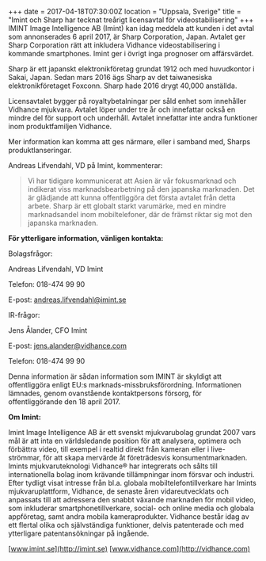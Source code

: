 +++
date = 2017-04-18T07:30:00Z
location = "Uppsala, Sverige"
title = "Imint och Sharp har tecknat treårigt licensavtal för videostabilisering"
+++
IMINT Image Intelligence AB (Imint) kan idag meddela att kunden i det avtal som annonserades 6 april 2017, är Sharp Corporation, Japan. Avtalet ger Sharp Corporation rätt att inkludera Vidhance videostabilisering i kommande smartphones. Imint ger i övrigt inga prognoser om affärsvärdet.<!--more-->

Sharp är ett japanskt elektronikföretag grundat 1912 och med huvudkontor i Sakai, Japan. Sedan mars 2016 ägs Sharp av det taiwanesiska elektronikföretaget Foxconn. Sharp hade 2016 drygt 40,000 anställda.

Licensavtalet bygger på royaltybetalningar per såld enhet som innehåller Vidhance mjukvara. Avtalet löper under tre år och innefattar också en mindre del för support och underhåll. Avtalet innefattar inte andra funktioner inom produktfamiljen Vidhance.

Mer information kan komma att ges närmare, eller i samband med, Sharps produktlanseringar.

Andreas Lifvendahl, VD på Imint, kommenterar:

>Vi har tidigare kommunicerat att Asien är vår fokusmarknad och indikerat viss marknadsbearbetning på den japanska marknaden. Det är glädjande att kunna offentliggöra det första avtalet från detta arbete. Sharp är ett globalt starkt varumärke, med en mindre marknadsandel inom mobiltelefoner, där de främst riktar sig mot den japanska marknaden.

**För ytterligare information, vänligen kontakta:**

Bolagsfrågor:

Andreas Lifvendahl, VD Imint                                              

Telefon: 018-474 99 90                                          

E-post: andreas.lifvendahl@imint.se

IR-frågor:

Jens Ålander, CFO Imint

E-post: jens.alander@vidhance.com

Telefon: 018-474 99 90                                          

Denna information är sådan information som IMINT är skyldigt att offentliggöra enligt EU:s marknads-missbruksförordning. Informationen lämnades, genom ovanstående kontaktpersons försorg, för offentliggörande den 18 april 2017.

**Om Imint:**

Imint Image Intelligence AB är ett svenskt mjukvarubolag grundat 2007 vars mål är att inta en världsledande position för att analysera, optimera och förbättra video, till exempel i realtid direkt från kameran eller i live-strömmar, för att skapa mervärde åt företrädesvis konsumentmarknaden. Imints mjukvaruteknologi Vidhance® har integrerats och sålts till internationella bolag inom krävande tillämpningar inom försvar och industri. Efter tydligt visat intresse från bl.a. globala mobiltelefontillverkare har Imints mjukvaruplattform, Vidhance, de senaste åren vidareutvecklats och anpassats till att adressera den snabbt växande marknaden för mobil video, som inkluderar smartphonetillverkare, social- och online media och globala appföretag, samt andra mobila kameraprodukter. Vidhance består idag av ett flertal olika och självständiga funktioner, delvis patenterade och med ytterligare patentansökningar på ingående.

[www.imint.se](http://imint.se) [www.vidhance.com](http://vidhance.com)